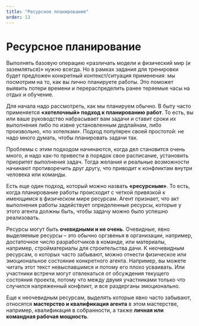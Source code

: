 ```yaml
---
title: "Ресурсное планирование"
order: 13
---
```


# Ресурсное планирование

Выполнять базовую операцию «различать модели и физический мир (и заземляться)» нужно всегда. Но в рамках задания для тренировки будет предложен конкретный контекст/ситуация применения: мы посмотрим на то, как вы лично планируете работы. Это поможет выявить потери времени и перераспределить ранее теряемые часы на отдых и обучение.

Для начала надо рассмотреть, как мы планируем обычно. В быту часто применяется **«****хотелочный****» подход к планированию работ**. То есть, вы или ваше руководство набрасывает вам задачи и ставит сроки их выполнения либо по извне установленным дедлайнам, либо произвольно, «по хотелкам». Подход популярен своей простотой: не надо много думать, чтобы планировать задачи так.

Проблемы с этим подходом начинаются, когда дел становится очень много, и надо как-то привести в порядок свое расписание, установить приоритет выполнения задач. Тогда желания и реальные возможности начинают противоречить друг другу, что приводит к конфликтам внутри человека или команды.

Есть еще один подход, который можно назвать **«ресурсным»**. То есть, когда планирование работы происходит с четкой привязкой к имеющимся в физическом мире ресурсам. Агент признает, что акт выполнения работы задействует определенные ресурсы, которые у этого агента должны быть, чтобы задачу можно было успешно реализовать.

Ресурсы могут быть **очевидными и не очень**. Очевидные, явно выделяемые ресурсы – это обычно оргзвенья в организации, например, достаточное число разработчиков в команде, или материалы, например, стройматериалы для строительства дачи. К неочевидным ресурсам, о которых часто забывают, можно отнести физическое или эмоциональное состояние конкретного агента. Например, вы можете читать этот текст невыспавшимся и потому его плохо усваивать. Или участники встречи могут отвлекаться от обсуждения текущего состояния проекта, потому что между двумя участниками только что случился напряженный конфликт, и все раздерганы эмоционально.

Еще к неочевидным ресурсам, выделять которые явно часто забывают, относятся **мастерство и квалификация агента** в этом мастерстве, например, квалификация в собранности, а также **личная или командная рабочая мощность**.